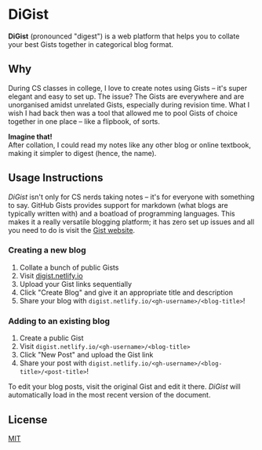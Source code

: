 # DiGist
**DiGist** (pronounced "digest") is a web platform that helps you to collate your best Gists together in categorical blog format.

## Why
During CS classes in college, I love to create notes using Gists – it's super elegant and easy to set up. The issue? The Gists are everywhere and are unorganised amidst unrelated Gists, especially during revision time. What I wish I had back then was a tool that allowed me to pool Gists of choice together in one place – like a flipbook, of sorts. 

**Imagine that!** 
<br>
After collation, I could read my notes like any other blog or online textbook, making it simpler to digest (hence, the name).

## Usage Instructions
*DiGist* isn't only for CS nerds taking notes – it's for everyone with something to say. GitHub Gists provides support for markdown (what blogs are typically written with) and a boatload of programming languages. This makes it a really versatile blogging platform; it has zero set up issues and all you need to do is visit the [Gist website](http://gist.github.com).

### Creating a new blog
1. Collate a bunch of public Gists
2. Visit [digist.netlify.io](digist.netlify.io)
3. Upload your Gist links sequentially
4. Click "Create Blog" and give it an appropriate title and description
5. Share your blog with `digist.netlify.io/<gh-username>/<blog-title>`!

### Adding to an existing blog
1. Create a public Gist
2. Visit `digist.netlify.io/<gh-username>/<blog-title>`
3. Click "New Post" and upload the Gist link
4. Share your post with `digist.netlify.io/<gh-username>/<blog-title>/<post-title>`!

To edit your blog posts, visit the original Gist and edit it there. *DiGist* will automatically load in the most recent version of the document.

## License
[MIT](https://github.com/rish-16/gist2blog/blob/main/LICENSE)
